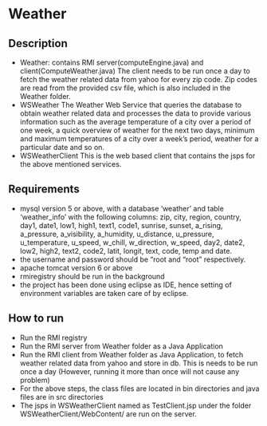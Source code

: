Weather
=======

Description
------------
-	Weather: contains RMI server(computeEngine.java) and client(ComputeWeather.java)
The client needs to be run once a day to fetch the weather related data from yahoo for every zip code. Zip codes are read from the provided csv file, which is also included in the Weather folder.
-	WSWeather
The Weather Web Service that queries the database to obtain weather related data and processes the data to provide various information such as the average temperature of a city over a period of one week, a quick overview of weather for the next two days, minimum and maximum temperatures of a city over a week’s period, weather for a particular date and so on.
-	WSWeatherClient
This is the web based client that contains the jsps for the above mentioned services.

Requirements
-------------
- mysql version 5 or above, with a database ‘weather’ and table ‘weather_info’ with the following columns: zip, city, region, country, day1, date1, low1, high1, text1, code1, sunrise, sunset, a_rising, a_pressure, a_visibility, a_humidity, u_distance, u_pressure, u_temperature, u_speed, w_chill, w_direction, w_speed, day2, date2, low2, high2, text2, code2, latit, longit, text, code, temp and date.
- the username and password should be “root and “root” respectively.
- apache tomcat version 6 or above
- rmiregistry should be run in the background
- the project has been done using eclipse as IDE, hence setting of environment variables are taken care of by eclipse.

How to run
-----------
-	Run the RMI registry
-	Run the RMI server from Weather folder as a Java Application
-	Run the RMI client from Weather folder as Java Application, to fetch weather related data from yahoo and store in db. This is needs to be run once a day (However, running it more than once will not cause any problem)
-	For the above steps, the class files are located in bin directories and java files are in src directories
-	The jsps in WSWeatherClient named as TestClient.jsp under the folder WSWeatherClient/WebContent/<the service name> are run on the server.
